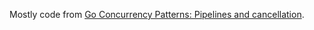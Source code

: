 Mostly code from [Go Concurrency Patterns: Pipelines and cancellation](https://blog.golang.org/pipelines).
